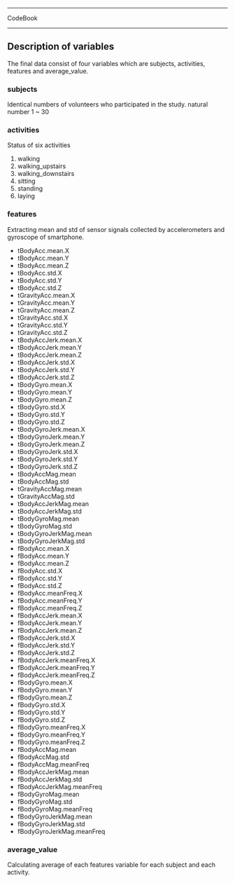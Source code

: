 ***
CodeBook
***
## Description of variables
The final data consist of four variables which are subjects, activities, features and average_value.


### subjects
Identical numbers of volunteers who participated in the study.
natural number 1 ~ 30

### activities
Status of six activities

1. walking
2. walking_upstairs
3. walking_downstairs
4. sitting
5. standing
6. laying

### features
Extracting mean and std of sensor signals collected by accelerometers and gyroscope of smartphone.
* tBodyAcc.mean.X          
* tBodyAcc.mean.Y  
* tBodyAcc.mean.Z          
* tBodyAcc.std.X           
* tBodyAcc.std.Y           
* tBodyAcc.std.Z           
* tGravityAcc.mean.X
* tGravityAcc.mean.Y        
* tGravityAcc.mean.Z       
* tGravityAcc.std.X         
* tGravityAcc.std.Y         
* tGravityAcc.std.Z        
* tBodyAccJerk.mean.X       
* tBodyAccJerk.mean.Y
* tBodyAccJerk.mean.Z
* tBodyAccJerk.std.X
* tBodyAccJerk.std.Y
* tBodyAccJerk.std.Z
* tBodyGyro.mean.X
* tBodyGyro.mean.Y
* tBodyGyro.mean.Z
* tBodyGyro.std.X
* tBodyGyro.std.Y
* tBodyGyro.std.Z
* tBodyGyroJerk.mean.X
* tBodyGyroJerk.mean.Y
* tBodyGyroJerk.mean.Z
* tBodyGyroJerk.std.X
* tBodyGyroJerk.std.Y
* tBodyGyroJerk.std.Z
* tBodyAccMag.mean
* tBodyAccMag.std
* tGravityAccMag.mean
* tGravityAccMag.std
* tBodyAccJerkMag.mean
* tBodyAccJerkMag.std
* tBodyGyroMag.mean
* tBodyGyroMag.std
* tBodyGyroJerkMag.mean
* tBodyGyroJerkMag.std
* fBodyAcc.mean.X
* fBodyAcc.mean.Y
* fBodyAcc.mean.Z
* fBodyAcc.std.X
* fBodyAcc.std.Y
* fBodyAcc.std.Z
* fBodyAcc.meanFreq.X
* fBodyAcc.meanFreq.Y
* fBodyAcc.meanFreq.Z
* fBodyAccJerk.mean.X
* fBodyAccJerk.mean.Y
* fBodyAccJerk.mean.Z
* fBodyAccJerk.std.X
* fBodyAccJerk.std.Y
* fBodyAccJerk.std.Z
* fBodyAccJerk.meanFreq.X   
* fBodyAccJerk.meanFreq.Y  
* fBodyAccJerk.meanFreq.Z
* fBodyGyro.mean.X
* fBodyGyro.mean.Y
* fBodyGyro.mean.Z
* fBodyGyro.std.X
* fBodyGyro.std.Y
* fBodyGyro.std.Z
* fBodyGyro.meanFreq.X
* fBodyGyro.meanFreq.Y
* fBodyGyro.meanFreq.Z
* fBodyAccMag.mean         
* fBodyAccMag.std          
* fBodyAccMag.meanFreq
* fBodyAccJerkMag.mean
* fBodyAccJerkMag.std
* fBodyAccJerkMag.meanFreq
* fBodyGyroMag.mean
* fBodyGyroMag.std
* fBodyGyroMag.meanFreq
* fBodyGyroJerkMag.mean
* fBodyGyroJerkMag.std
* fBodyGyroJerkMag.meanFreq

### average_value
Calculating average of each features variable for each subject and each activity.




